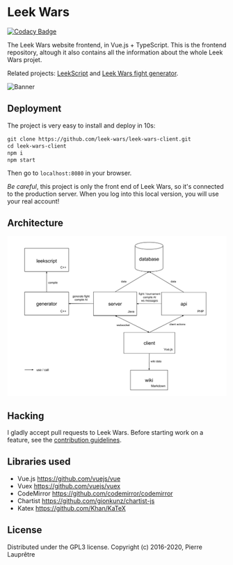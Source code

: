 # Leek Wars

[![Codacy Badge](https://api.codacy.com/project/badge/Grade/5e418e53905e486c95a57df49c047cee)](https://app.codacy.com/app/5pilow/leek-wars-client?utm_source=github.com&utm_medium=referral&utm_content=leek-wars/leek-wars-client&utm_campaign=Badge_Grade_Dashboard)

The Leek Wars website frontend, in Vue.js + TypeScript. This is the frontend repository, altough it also contains all the information about the whole Leek Wars projet.

Related projects: [LeekScript](https://github.com/leek-wars/leekscript) and [Leek Wars fight generator](https://github.com/leek-wars/leek-wars-generator).

![Banner](https://github.com/leek-wars/leek-wars-client/blob/master/banner.jpg)

## Deployment

The project is very easy to install and deploy in 10s:
```shell
git clone https://github.com/leek-wars/leek-wars-client.git
cd leek-wars-client
npm i
npm start
```
Then go to `localhost:8080` in your browser.

*Be careful*, this project is only the front end of Leek Wars, so it's connected to the
production server. When you log into this local version, you will use your real account!

## Architecture
![Banner](https://github.com/leek-wars/leek-wars-meta/blob/master/doc/architecture.svg)

## Hacking
I gladly accept pull requests to Leek Wars. Before starting work on a feature, see the [contribution guidelines](https://github.com/leek-wars/leek-wars-client/blob/master/CONTRIBUTING.md).

## Libraries used

- Vue.js https://github.com/vuejs/vue
- Vuex https://github.com/vuejs/vuex
- CodeMirror https://github.com/codemirror/codemirror
- Chartist https://github.com/gionkunz/chartist-js
- Katex https://github.com/Khan/KaTeX

## License

Distributed under the GPL3 license. Copyright (c) 2016-2020, Pierre Lauprêtre
